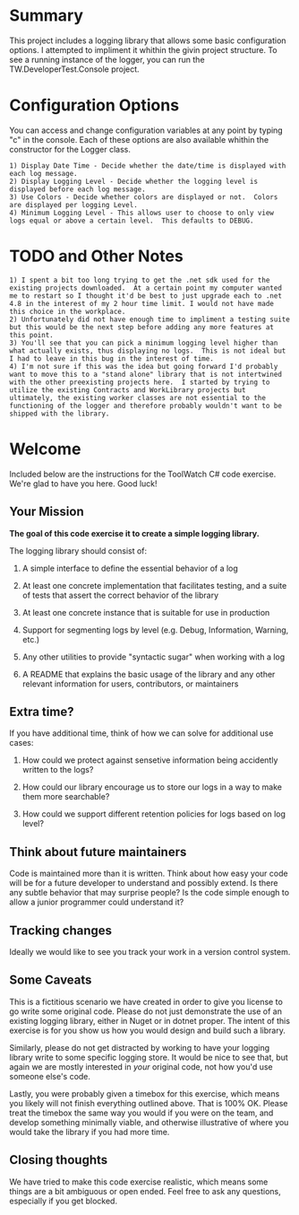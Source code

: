 # Summary
This project includes a logging library that allows some basic configuration options.  I attempted to impliment it whithin the givin project structure. To see a running instance of the logger, you can run the TW.DeveloperTest.Console project. 

# Configuration Options

You can access and change configuration variables at any point by typing "c" in the console. Each of these options are also available whithin the constructor for the Logger class. 

	1) Display Date Time - Decide whether the date/time is displayed with each log message. 
	2) Display Logging Level - Decide whether the logging level is displayed before each log message.
	3) Use Colors - Decide whether colors are displayed or not.  Colors are displayed per logging Level.
	4) Minimum Logging Level - This allows user to choose to only view logs equal or above a certain level.  This defaults to DEBUG.  

# TODO and Other Notes
	1) I spent a bit too long trying to get the .net sdk used for the existing projects downloaded.  At a certain point my computer wanted me to restart so I thought it'd be best to just upgrade each to .net 4.8 in the interest of my 2 hour time limit. I would not have made this choice in the workplace. 
	2) Unfortunately did not have enough time to impliment a testing suite but this would be the next step before adding any more features at this point.
	3) You'll see that you can pick a minimum logging level higher than what actually exists, thus displaying no logs.  This is not ideal but I had to leave in this bug in the interest of time. 
	4) I'm not sure if this was the idea but going forward I'd probably want to move this to a "stand alone" library that is not intertwined with the other preexisting projects here.  I started by trying to utilize the existing Contracts and WorkLibrary projects but ultimately, the existing worker classes are not essential to the functioning of the logger and therefore probably wouldn't want to be shipped with the library. 

# Welcome

Included below are the instructions for the ToolWatch C# code exercise.  We're glad to have you here.  Good luck!

## Your Mission

**The goal of this code exercise it to create a simple logging library.**

The logging library should consist of:

1) A simple interface to define the essential behavior of a log

2) At least one concrete implementation that facilitates testing, and a suite of tests that assert the correct behavior of the library

3) At least one concrete instance that is suitable for use in production

4) Support for segmenting logs by level (e.g. Debug, Information, Warning, etc.)

5) Any other utilities to provide "syntactic sugar" when working with a log

6) A README that explains the basic usage of the library and any other relevant information for users, contributors, or maintainers

## Extra time?

If you have additional time, think of how we can solve for additional use cases:

1) How could we protect against sensetive information being accidently written to the logs?

2) How could our library encourage us to store our logs in a way to make them more searchable?

3) How could we support different retention policies for logs based on log level?

## Think about future maintainers

Code is maintained more than it is written.  Think about how easy your code will be for a future developer to understand and possibly extend.  Is there any subtle behavior that may surprise people?  Is the code simple enough to allow a junior programmer could understand it?

## Tracking changes

Ideally we would like to see you track your work in a version control system.

## Some Caveats

This is a fictitious scenario we have created in order to give you license to go write some original code.  Please do not just demonstrate the use of an existing logging library, either in Nuget or in dotnet proper.  The intent of this exercise is for you show us how you would design and build such a library.

Similarly, please do not get distracted by working to have your logging library write to some specific logging store.  It would be nice to see that, but again we are mostly interested in *your* original code, not how you'd use someone else's code.

Lastly, you were probably given a timebox for this exercise, which means you likely will not finish everything outlined above.  That is 100% OK.  Please treat the timebox the same way you would if you were on the team, and develop something minimally viable, and otherwise illustrative of where you would take the library if you had more time.

## Closing thoughts

We have tried to make this code exercise realistic, which means some things are a bit ambiguous or open ended.  Feel free to ask any questions, especially if you get blocked.

